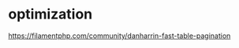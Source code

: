 # optimization

<!-- Contenuto migrato da _docs/optimization.txt -->

https://filamentphp.com/community/danharrin-fast-table-pagination

